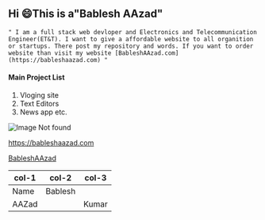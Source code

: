## Hi :smile:This is a"Bablesh AAzad" 

``` " I am a full stack web devloper and Electronics and Telecommunication Engineer(ET&T). I want to give a affordable website to all organition or startups. There post my repository and words. If you want to order website than visit my website [BableshAAzad.com](https://bableshaazad.com) " ```

#### Main Project List
1. Vloging site
2. Text Editors
3. News app etc.

![Image Not found](picc.jpg)

https://bableshaazad.com

[BableshAAzad](https://bableshaazad.com)

|col-1|col-2|col-3|
|---|---|---|
|Name|Bablesh|
|AAZad||Kumar|
